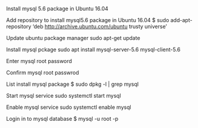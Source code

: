Install mysql 5.6 package in Ubuntu 16.04

Add repository to install mysql5.6 package in Ubuntu 16.04
$ sudo add-apt-repository ‘deb http://archive.ubuntu.com/ubuntu trusty universe’

Update ubuntu package manager
sudo apt-get update

Install mysql pckage
sudo apt install mysql-server-5.6 mysql-client-5.6

Enter mysql root password


Confirm mysql root passwrod


List install mysql package
$ sudo dpkg -l | grep mysql

Start mysql service
sudo systemctl start mysql

Enable mysql service
sudo systemctl enable mysql

Login in to mysql database
$ mysql -u root -p
